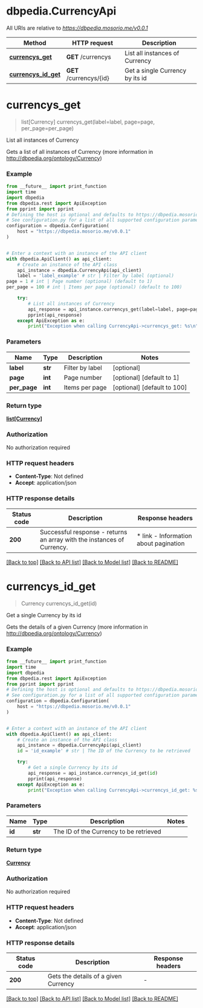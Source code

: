# dbpedia.CurrencyApi

All URIs are relative to *https://dbpedia.mosorio.me/v0.0.1*

Method | HTTP request | Description
------------- | ------------- | -------------
[**currencys_get**](CurrencyApi.md#currencys_get) | **GET** /currencys | List all instances of Currency
[**currencys_id_get**](CurrencyApi.md#currencys_id_get) | **GET** /currencys/{id} | Get a single Currency by its id


# **currencys_get**
> list[Currency] currencys_get(label=label, page=page, per_page=per_page)

List all instances of Currency

Gets a list of all instances of Currency (more information in http://dbpedia.org/ontology/Currency)

### Example

```python
from __future__ import print_function
import time
import dbpedia
from dbpedia.rest import ApiException
from pprint import pprint
# Defining the host is optional and defaults to https://dbpedia.mosorio.me/v0.0.1
# See configuration.py for a list of all supported configuration parameters.
configuration = dbpedia.Configuration(
    host = "https://dbpedia.mosorio.me/v0.0.1"
)


# Enter a context with an instance of the API client
with dbpedia.ApiClient() as api_client:
    # Create an instance of the API class
    api_instance = dbpedia.CurrencyApi(api_client)
    label = 'label_example' # str | Filter by label (optional)
page = 1 # int | Page number (optional) (default to 1)
per_page = 100 # int | Items per page (optional) (default to 100)

    try:
        # List all instances of Currency
        api_response = api_instance.currencys_get(label=label, page=page, per_page=per_page)
        pprint(api_response)
    except ApiException as e:
        print("Exception when calling CurrencyApi->currencys_get: %s\n" % e)
```

### Parameters

Name | Type | Description  | Notes
------------- | ------------- | ------------- | -------------
 **label** | **str**| Filter by label | [optional] 
 **page** | **int**| Page number | [optional] [default to 1]
 **per_page** | **int**| Items per page | [optional] [default to 100]

### Return type

[**list[Currency]**](Currency.md)

### Authorization

No authorization required

### HTTP request headers

 - **Content-Type**: Not defined
 - **Accept**: application/json

### HTTP response details
| Status code | Description | Response headers |
|-------------|-------------|------------------|
**200** | Successful response - returns an array with the instances of Currency. |  * link - Information about pagination <br>  |

[[Back to top]](#) [[Back to API list]](../README.md#documentation-for-api-endpoints) [[Back to Model list]](../README.md#documentation-for-models) [[Back to README]](../README.md)

# **currencys_id_get**
> Currency currencys_id_get(id)

Get a single Currency by its id

Gets the details of a given Currency (more information in http://dbpedia.org/ontology/Currency)

### Example

```python
from __future__ import print_function
import time
import dbpedia
from dbpedia.rest import ApiException
from pprint import pprint
# Defining the host is optional and defaults to https://dbpedia.mosorio.me/v0.0.1
# See configuration.py for a list of all supported configuration parameters.
configuration = dbpedia.Configuration(
    host = "https://dbpedia.mosorio.me/v0.0.1"
)


# Enter a context with an instance of the API client
with dbpedia.ApiClient() as api_client:
    # Create an instance of the API class
    api_instance = dbpedia.CurrencyApi(api_client)
    id = 'id_example' # str | The ID of the Currency to be retrieved

    try:
        # Get a single Currency by its id
        api_response = api_instance.currencys_id_get(id)
        pprint(api_response)
    except ApiException as e:
        print("Exception when calling CurrencyApi->currencys_id_get: %s\n" % e)
```

### Parameters

Name | Type | Description  | Notes
------------- | ------------- | ------------- | -------------
 **id** | **str**| The ID of the Currency to be retrieved | 

### Return type

[**Currency**](Currency.md)

### Authorization

No authorization required

### HTTP request headers

 - **Content-Type**: Not defined
 - **Accept**: application/json

### HTTP response details
| Status code | Description | Response headers |
|-------------|-------------|------------------|
**200** | Gets the details of a given Currency |  -  |

[[Back to top]](#) [[Back to API list]](../README.md#documentation-for-api-endpoints) [[Back to Model list]](../README.md#documentation-for-models) [[Back to README]](../README.md)

